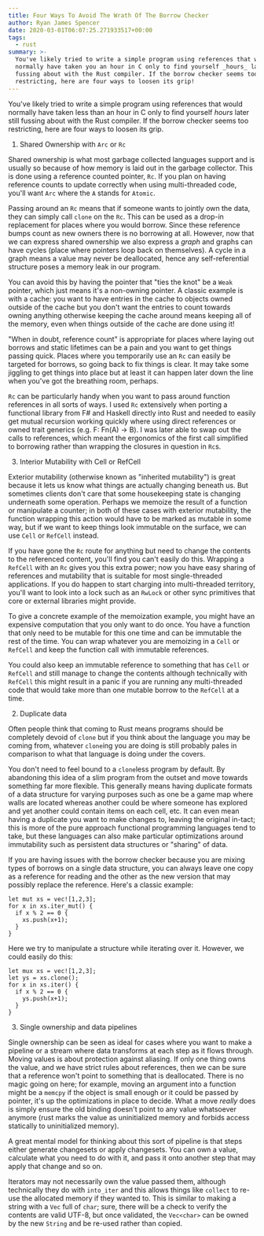 ```yaml
---
title: Four Ways To Avoid The Wrath Of The Borrow Checker
author: Ryan James Spencer
date: 2020-03-01T06:07:25.271933517+00:00
tags:
  - rust
summary: >-
  You've likely tried to write a simple program using references that would
  normally have taken you an hour in C only to find yourself _hours_ later still
  fussing about with the Rust compiler. If the borrow checker seems too
  restricting, here are four ways to loosen its grip!
---
```


You've likely tried to write a simple program using references that would
normally have taken less than an hour in C only to find yourself _hours_ later
still fussing about with the Rust compiler. If the borrow checker seems too
restricting, here are four ways to loosen its grip.

1. Shared Ownership with `Arc` or `Rc`

Shared ownership is what most garbage collected languages support and is usually
so because of how memory is laid out in the garbage collector. This is done
using a reference counted pointer, `Rc`. If you plan on having reference counts
to update correctly when using multi-threaded code, you'll want `Arc` where the
`A` stands for `Atomic`.

Passing around an `Rc` means that if someone wants to jointly own the data, they
can simply call `clone` on the `Rc`. This can be used as a drop-in replacement
for places where you would borrow. Since these reference bumps count as new
owners there is no borrowing at all. However, now that we can express shared
ownership we also express a _graph_ and graphs can have cycles (place where
pointers loop back on themselves). A cycle in a graph means a value may never be
deallocated, hence any self-referential structure poses a memory leak in our
program.

You can avoid this by having the pointer that "ties the knot" be a `Weak`
pointer, which just means it's a non-owning pointer. A classic example is with a
cache: you want to have entries in the cache to objects owned outside of the
cache but you don't want the entries to count towards owning anything otherwise
keeping the cache around means keeping all of the memory, even when things
outside of the cache are done using it!

"When in doubt, reference count" is appropriate for places where laying out
borrows and static lifetimes can be a pain and you want to get things passing
quick. Places where you temporarily use an `Rc` can easily be targeted for
borrows, so going back to fix things is clear. It may take some jiggling to get
things into place but at least it can happen later down the line when you've got
the breathing room, perhaps.

`Rc` can be particularly handy when you want to pass around function references
in all sorts of ways. I used `Rc` extensively when porting a functional library
from F# and Haskell directly into Rust and needed to easily get mutual recursion
working quickly where using direct references or owned trait generics (e.g. F:
Fn(A) -> B). I was later able to swap out the calls to references, which meant
the ergonomics of the first call simplified to borrowing rather than wrapping
the closures in question in `Rc`s.

3. Interior Mutability with Cell or RefCell

Exterior mutability (otherwise known as "inherited mutability") is great because
it lets us know what things are actually changing beneath us. But sometimes
clients don't care that some housekeeping state is changing underneath some
operation. Perhaps we memoize the result of a function or manipulate a counter;
in both of these cases with exterior mutability, the function wrapping this
action would have to be marked as mutable in some way, but if we want to keep
things look immutable on the surface, we can use `Cell` or `RefCell` instead.

If you have gone the `Rc` route for anything but need to change the contents to
the referenced content, you'll find you can't easily do this. Wrapping a
`RefCell` with an `Rc` gives you this extra power; now you have easy sharing of
references and mutability that is suitable for most single-threaded
applications. If you do happen to start charging into multi-threaded territory,
you'll want to look into a lock such as an `RwLock` or other sync primitives
that core or external libraries might provide.

To give a concrete example of the memoization example, you might have an
expensive computation that you only want to do once. You have a function that
only need to be mutable for this one time and can be immutable the rest of the
time. You can wrap whatever you are memoizing in a `Cell` or `RefCell` and keep
the function call with immutable references.

You could also keep an immutable reference to something that has `Cell` or
`RefCell` and still manage to change the contents although technically with
`RefCell` this might result in a panic if you are running any multi-threaded
code that would take more than one mutable borrow to the `RefCell` at a time.

2. Duplicate data

Often people think that coming to Rust means programs should be completely
devoid of `clone` but if you think about the language you may be coming from,
whatever `clone`ing you are doing is still probably pales in comparison to what
that language is doing under the covers.

You don't need to feel bound to a `clone`less program by default. By abandoning
this idea of a slim program from the outset and move towards something far more
flexible. This generally means having duplicate formats of a data structure for
varying purposes such as one be a game map where walls are located whereas
another could be where someone has explored and yet another could contain items
on each cell, etc. It can even mean having a duplicate you want to make changes
to, leaving the original in-tact; this is more of the pure approach functional
programming languages tend to take, but these languages can also make particular
optimizations around immutability such as persistent data structures or
"sharing" of data.

If you are having issues with the borrow checker because you are mixing types of
borrows on a single data structure, you can always leave one copy as a reference
for reading and the other as the new version that may possibly replace the
reference. Here's a classic example:

```
let mut xs = vec![1,2,3];
for x in xs.iter_mut() {
  if x % 2 == 0 {
    xs.push(x+1);
  }
}
```

Here we try to manipulate a structure while iterating over it. However, we could
easily do this:

```
let mux xs = vec![1,2,3];
let ys = xs.clone();
for x in xs.iter() {
  if x % 2 == 0 {
    ys.push(x+1);
  }
}
```

3. Single ownership and data pipelines

Single ownership can be seen as ideal for cases where you want to make a
pipeline or a stream where data transforms at each step as it flows through.
Moving values is about protection against aliasing. If only one thing owns the
value, and we have strict rules about references, then we can be sure that a
reference won't point to something that is deallocated. There is no magic going
on here; for example, moving an argument into a function might be a `memcpy` if
the object is small enough or it could be passed by pointer, it's up the
optimizations in place to decide. What a move _really_ does is simply ensure the
old binding doesn't point to any value whatsoever anymore (rust marks the value
as uninitialized memory and forbids access statically to uninitialized memory).

A great mental model for thinking about this sort of pipeline is that steps
either generate changesets or apply changesets. You can own a value, calculate
what you need to do with it, and pass it onto another step that may apply that
change and so on.

Iterators may not necessarily own the value passed them, although technically
they do with `into_iter` and this allows things like `collect` to re-use the
allocated memory if they wanted to. This is similar to making a string with a
`Vec` full of `char`; sure, there will be a check to verify the contents are
valid UTF-8, but once validated, the `Vec<char>` can be owned by the new
`String` and be re-used rather than copied.
